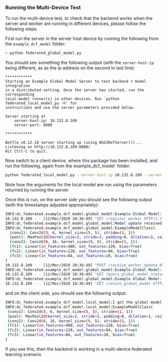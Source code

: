 ### Running the Multi-Device Test

To run the multi-device test, to check that the backend works when the server and worker are running in different devices, please follow the following steps.

First run the server in the server host device by running the following from the `example_dcf_model` folder:
```bash
> python federated_global_model.py
```
You should see something the following output (with the `server-host-ip` being different, as as the ip address on the second to last line):
```
************
Starting an Example Global Model Server to test backend + model integration
in a distributed setting. Once the server has started, run the corresponding
local-model runner(s) in other devices. Run `python federated_local_model.py -h' for
instructions and use the server parameters provided below.

Server starting at 
	server-host-ip: 10.132.8.109 
	server-port: 8080

************

Bottle v0.12.18 server starting up (using WSGIRefServer())...
Listening on http://10.132.8.109:8080/
Hit Ctrl-C to quit.
```

Now switch to a client device, where this package has been installed, and run the following, again from the example_dcf_model` folder:
```bash
python federated_local_model.py --server-host-ip 10.132.8.109 --server-port 8080
```
Note how the arguments for the local model are run using the parameters returned by running the server. 

Once this is run, on the server side you should see the following output (with the timestamps adjusted appropriately):
```bash
INFO:dc_federated.example_dcf_model.global_model:Example Global Model: Registering worker 0
10.132.8.109 - - [12/Mar/2020 10:36:49] "GET /register_worker HTTP/1.1" 200 1
INFO:dc_federated.example_dcf_model.global_model:Model update received from worker 0
INFO:dc_federated.example_dcf_model.global_model:ExampleModelClass(
  (conv1): Conv2d(3, 6, kernel_size=(5, 5), stride=(1, 1))
  (pool): MaxPool2d(kernel_size=2, stride=2, padding=0, dilation=1, ceil_mode=False)
  (conv2): Conv2d(6, 16, kernel_size=(5, 5), stride=(1, 1))
  (fc1): Linear(in_features=400, out_features=120, bias=True)
  (fc2): Linear(in_features=120, out_features=84, bias=True)
  (fc3): Linear(in_features=84, out_features=10, bias=True)
)
10.132.8.109 - - [12/Mar/2020 10:36:49] "POST /receive_worker_update HTTP/1.1" 200 28
INFO:dc_federated.example_dcf_model.global_model:Example Global Model: returning global model status
10.132.8.109 - - [12/Mar/2020 10:36:49] "GET /query_global_model_status HTTP/1.1" 200 19
INFO:dc_federated.example_dcf_model.global_model:Example Global Model: returning global model
10.132.8.109 - - [12/Mar/2020 10:36:49] "GET /return_global_model HTTP/1.1" 200 264720 
```
 
 and on the client side, you should see the following output.
 
 ```bash
INFO:dc_federated.example_dcf_model.local_model:I got the global model!! -- transforming...
INFO:dc_federated.example_dcf_model.local_model:ExampleModelClass(
  (conv1): Conv2d(3, 6, kernel_size=(5, 5), stride=(1, 1))
  (pool): MaxPool2d(kernel_size=2, stride=2, padding=0, dilation=1, ceil_mode=False)
  (conv2): Conv2d(6, 16, kernel_size=(5, 5), stride=(1, 1))
  (fc1): Linear(in_features=400, out_features=120, bias=True)
  (fc2): Linear(in_features=120, out_features=84, bias=True)
  (fc3): Linear(in_features=84, out_features=10, bias=True)
)

```

If you see this, then the backend is working in a multi-device federated learning scenario.
